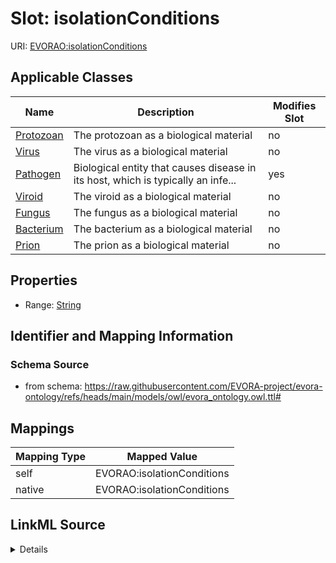 

# Slot: isolationConditions



URI: [EVORAO:isolationConditions](https://raw.githubusercontent.com/EVORA-project/evora-ontology/refs/heads/main/models/owl/evora_ontology.owl.ttl#isolationConditions)



<!-- no inheritance hierarchy -->





## Applicable Classes

| Name | Description | Modifies Slot |
| --- | --- | --- |
| [Protozoan](Protozoan.md) | The protozoan as a biological material |  no  |
| [Virus](Virus.md) | The virus as a biological material |  no  |
| [Pathogen](Pathogen.md) | Biological entity that causes disease in its host, which is typically an infe... |  yes  |
| [Viroid](Viroid.md) | The viroid as a biological material |  no  |
| [Fungus](Fungus.md) | The fungus as a biological material |  no  |
| [Bacterium](Bacterium.md) | The bacterium as a biological material |  no  |
| [Prion](Prion.md) | The prion as a biological material |  no  |







## Properties

* Range: [String](String.md)





## Identifier and Mapping Information







### Schema Source


* from schema: https://raw.githubusercontent.com/EVORA-project/evora-ontology/refs/heads/main/models/owl/evora_ontology.owl.ttl#




## Mappings

| Mapping Type | Mapped Value |
| ---  | ---  |
| self | EVORAO:isolationConditions |
| native | EVORAO:isolationConditions |




## LinkML Source

<details>
```yaml
name: isolationConditions
from_schema: https://raw.githubusercontent.com/EVORA-project/evora-ontology/refs/heads/main/models/owl/evora_ontology.owl.ttl#
rank: 1000
alias: isolationConditions
domain_of:
- Pathogen
range: string

```
</details>
